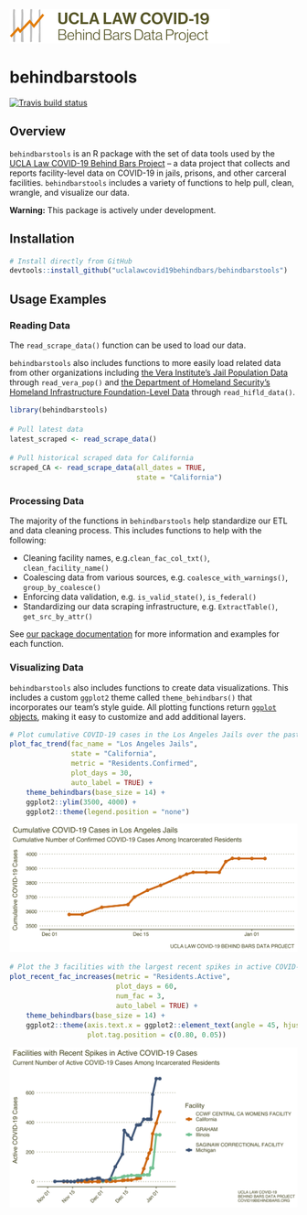 
[![logo](README_files/logo.svg)](https://uclacovidbehindbars.org/)

# behindbarstools

[![Travis build
status](https://travis-ci.com/uclalawcovid19behindbars/behindbarstools.svg?branch=master)](https://travis-ci.com/uclalawcovid19behindbars/behindbarstools)

## Overview

`behindbarstools` is an R package with the set of data tools used by the
[UCLA Law COVID-19 Behind Bars
Project](https://uclacovidbehindbars.org/) – a data project that
collects and reports facility-level data on COVID-19 in jails, prisons,
and other carceral facilities. `behindbarstools` includes a variety of
functions to help pull, clean, wrangle, and visualize our data.

**Warning:** This package is actively under development.

## Installation

``` r
# Install directly from GitHub 
devtools::install_github("uclalawcovid19behindbars/behindbarstools")
```

## Usage Examples

### Reading Data

The `read_scrape_data()` function can be used to load our data.

`behindbarstools` also includes functions to more easily load related
data from other organizations including [the Vera Institute’s Jail
Population Data](https://github.com/vera-institute/jail-population-data)
through `read_vera_pop()` and [the Department of Homeland Security’s
Homeland Infrastructure Foundation-Level
Data](https://hifld-geoplatform.opendata.arcgis.com/datasets/prison-boundaries/data)
through `read_hifld_data()`.

``` r
library(behindbarstools)

# Pull latest data
latest_scraped <- read_scrape_data()

# Pull historical scraped data for California 
scraped_CA <- read_scrape_data(all_dates = TRUE, 
                               state = "California")
```

### Processing Data

The majority of the functions in `behindbarstools` help standardize our
ETL and data cleaning process. This includes functions to help with the
following:

  - Cleaning facility names, e.g.`clean_fac_col_txt()`,
    `clean_facility_name()`
  - Coalescing data from various sources,
    e.g. `coalesce_with_warnings()`, `group_by_coalesce()`
  - Enforcing data validation, e.g. `is_valid_state()`, `is_federal()`
  - Standardizing our data scraping infrastructure,
    e.g. `ExtractTable()`, `get_src_by_attr()`

See [our package
documentation](https://github.com/uclalawcovid19behindbars/behindbarstools/tree/master/man)
for more information and examples for each function.

### Visualizing Data

`behindbarstools` also includes functions to create data visualizations.
This includes a custom `ggplot2` theme called `theme_behindbars()` that
incorporates our team’s style guide. All plotting functions return
[`ggplot` objects](https://ggplot2.tidyverse.org/reference/ggplot.html),
making it easy to customize and add additional layers.

``` r
# Plot cumulative COVID-19 cases in the Los Angeles Jails over the past 30 days  
plot_fac_trend(fac_name = "Los Angeles Jails", 
               state = "California", 
               metric = "Residents.Confirmed", 
               plot_days = 30, 
               auto_label = TRUE) + 
    theme_behindbars(base_size = 14) + 
    ggplot2::ylim(3500, 4000) + 
    ggplot2::theme(legend.position = "none")
```

![](README_files/figure-gfm/plot-fac-1.png)<!-- -->

``` r
# Plot the 3 facilities with the largest recent spikes in active COVID-19 cases  
plot_recent_fac_increases(metric = "Residents.Active",
                          plot_days = 60, 
                          num_fac = 3, 
                          auto_label = TRUE) + 
    theme_behindbars(base_size = 14) + 
    ggplot2::theme(axis.text.x = ggplot2::element_text(angle = 45, hjust = 1), 
                   plot.tag.position = c(0.80, 0.05))
```

![](README_files/figure-gfm/plot-spikes-1.png)<!-- -->
